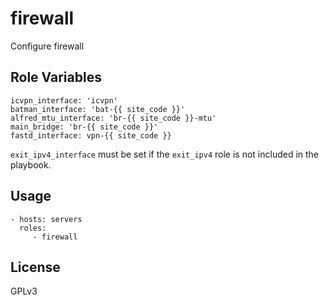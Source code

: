 firewall
=========================

Configure firewall


Role Variables
-------------------------

    icvpn_interface: 'icvpn'
    batman_interface: 'bat-{{ site_code }}'
    alfred_mtu_interface: 'br-{{ site_code }}-mtu'
    main_bridge: 'br-{{ site_code }}'
    fastd_interface: vpn-{{ site_code }}

`exit_ipv4_interface` must be set if the `exit_ipv4` role is not included in the playbook.


Usage
-------------------------

    - hosts: servers
      roles:
         - firewall


License
-------------------------

GPLv3
